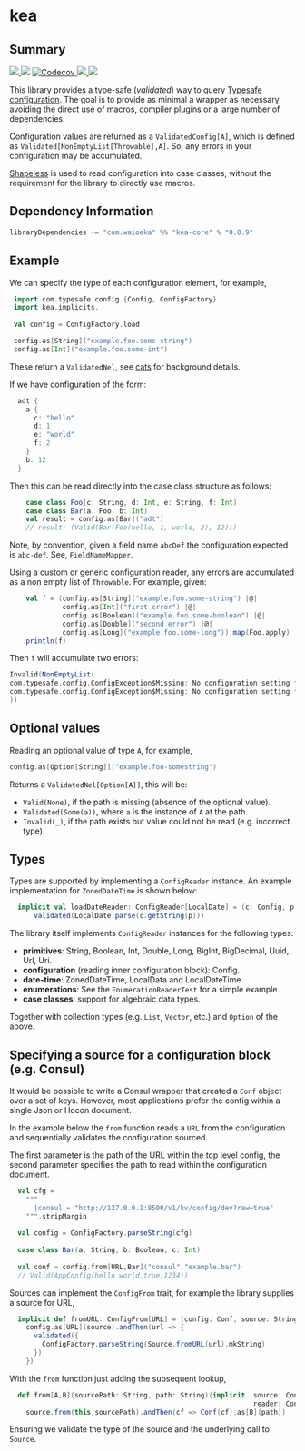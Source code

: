 # kea 
## Summary
<p align="left">
<a href="https://travis-ci.org/lewismj/kea">
<img src="https://travis-ci.org/lewismj/kea.svg?branch=master"/>
</a>
<a class="badge-align" href="https://www.codacy.com/app/lewismj/kea?utm_source=github.com&amp;utm_medium=referral&amp;utm_content=lewismj/kea&amp;utm_campaign=Badge_Grade"><img src="https://api.codacy.com/project/badge/Grade/8c5bd884421f40cf8936511208262be9"/></a>
<a href="https://codecov.io/gh/lewismj/kea">
<img src="https://codecov.io/gh/lewismj/kea/branch/master/graph/badge.svg" alt="Codecov"/>
</a>
<a href="https://search.maven.org/#search%7Cga%7C1%7Ca%3A%22kea-core_2.12%22">
<img src="https://maven-badges.herokuapp.com/maven-central/com.waioeka/kea-core_2.12/badge.svg"/>
</a>
<a href="https://waffle.io/lewismj/kea">
<img src="https://badge.waffle.io/lewismj/kea.svg?columns=In%20Progress,Done&style=flat-square">
</a>
</p>

This library provides a type-safe (_validated_) way to query [Typesafe configuration](https://github.com/typesafehub/config).
The goal is to provide as minimal a wrapper as necessary, avoiding the direct use of macros, compiler plugins or a large number of
dependencies.

Configuration values are returned as a `ValidatedConfig[A]`, which is defined as `Validated[NonEmptyList[Throwable],A]`.
So, any errors in your configuration may be accumulated.

[Shapeless](https://github.com/milessabin/shapeless) is used to read configuration into case classes, without 
the requirement for the library to directly use macros.

## Dependency Information
```scala
libraryDependencies += "com.waioeka" %% "kea-core" % "0.0.9"
```
## Example

We can specify the type of each configuration element, for example,
```scala
 import com.typesafe.config.{Config, ConfigFactory}
 import kea.implicits._
 
 val config = ConfigFactory.load

 config.as[String]("example.foo.some-string")
 config.as[Int]("example.foo.some-int")
```
These return a `ValidatedNel`, see [cats](https://typelevel.org/cats/datatypes/validated.html) for background details.

If we have configuration of the form:
```scala
  adt {
    a {
      c: "hello"
      d: 1
      e: "world"
      f: 2
    }
    b: 12
  }
```
Then this can be read directly into the case class structure as follows:
```scala
    case class Foo(c: String, d: Int, e: String, f: Int)
    case class Bar(a: Foo, b: Int)
    val result = config.as[Bar]("adt")
    // result: (Valid(Bar(Foo(hello, 1, world, 2), 12)))
```

Note, by convention, given a field name `abcDef` the configuration expected is `abc-def`. 
See, `FieldNameMapper`.

Using a custom or generic configuration reader, any errors are accumulated as a non empty list of `Throwable`. 
For example, given:
```scala
    val f = (config.as[String]("example.foo.some-string") |@|
             config.as[Int]("first error") |@|
             config.as[Boolean]("example.foo.some-boolean") |@|
             config.as[Double]("second error") |@|
             config.as[Long]("example.foo.some-long")).map(Foo.apply)
    println(f)
```
Then `f` will accumulate two errors:
```scala
Invalid(NonEmptyList(
com.typesafe.config.ConfigException$Missing: No configuration setting found for key '"first error"', 
com.typesafe.config.ConfigException$Missing: No configuration setting found for key '"second error"'
))
```
## Optional values
Reading an optional value of type `A`, for example,
```scala
config.as[Option[String]]("example.foo-somestring")
```
Returns a `ValidatedNel[Option[A]]`, this will be:
* `Valid(None)`, if the path is missing (absence of the optional value).
* `Validated(Some(a))`, where `a` is the instance of `A` at the path.
* `Invalid(_)`, if the path exists but value could not be read (e.g. incorrect type).

## Types

Types are supported by implementing a `ConfigReader` instance. An example implementation for `ZonedDateTime` is shown below:
```scala
  implicit val loadDateReader: ConfigReader[LocalDate] = (c: Config, p: String) =>
      validated(LocalDate.parse(c.getString(p)))
```
The library itself implements `ConfigReader` instances for the following types:

* __primitives__: String, Boolean, Int, Double, Long, BigInt, BigDecimal, Uuid, Url, Uri.
* __configuration__ (reading inner configuration block): Config.
* __date-time__: ZonedDateTime, LocalData and LocalDateTime.
* __enumerations__: See the `EnumerationReaderTest` for a simple example.
* __case classes__: support for algebraic data types.

Together with collection types (e.g. `List`, `Vector`, etc.) and `Option` of the above.

## Specifying a source for a configuration block (e.g. Consul)

It would be possible to write a Consul wrapper that created a `Conf` object over a set of keys.
However, most applications prefer the config within a single Json or Hocon document. 

In the example below the `from` function reads a `URL` from the configuration and sequentially
validates the configuration sourced.
 
The first parameter is the path of the URL within the top level config, the second parameter specifies the
path to read within the configuration document.

```scala
  val cfg =
    """
      |consul = "http://127.0.0.1:8500/v1/kv/config/dev?raw=true"
    """.stripMargin
    
  val config = ConfigFactory.parseString(cfg)
  
  case class Bar(a: String, b: Boolean, c: Int)
  
  val conf = config.from[URL,Bar]("consul","example.bar")
  // Valid(AppConfig(hello world,true,1234))
```

Sources can implement the `ConfigFrom` trait, for example the library supplies a source for URL,

```scala
  implicit def fromURL: ConfigFrom[URL] = (config: Conf, source: String) =>
    config.as[URL](source).andThen(url => {
      validated({
        ConfigFactory.parseString(Source.fromURL(url).mkString)
      })
    })
```

With the `from` function just adding the subsequent lookup,

```scala
  def from[A,B](sourcePath: String, path: String)(implicit  source: ConfigFrom[A],
                                                            reader: ConfigReader[B]): ValidatedConfig[B] =
    source.from(this,sourcePath).andThen(cf => Conf(cf).as[B](path))
```

Ensuring we validate the type of the source and the underlying call to `Source`.
